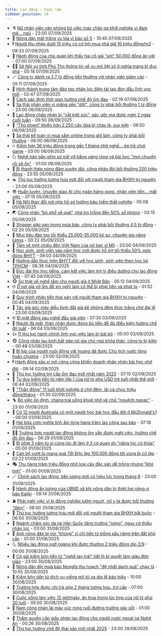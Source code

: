 ```yaml
---
title: Lao động - Việc làm
sidebar_position: 19
---
```


<!-- dantri-lao-dong-viec-lam:START -->
- ⚗️ [Nữ nhân viên văn phòng bỏ việc may chăn ga khởi nghiệp vì đam mê... ngủ](https://dantri.com.vn/lao-dong-viec-lam/nu-nhan-vien-van-phong-bo-viec-may-chan-ga-khoi-nghiep-vi-dam-me-ngu-20250907130948088.htm) - 23:00 07/09/2025
- 🙉 [Nông dân mất trắng vụ lúa vì bão số 5](https://dantri.com.vn/lao-dong-viec-lam/nong-dan-mat-trang-vu-lua-vi-bao-so-5-20250907164758935.htm) - 10:45 07/09/2025
- 🕴 [Người thu nhập dưới 15 triệu có cơ hội mua nhà giá 16 triệu đồng/m2](https://dantri.com.vn/lao-dong-viec-lam/nguoi-thu-nhap-duoi-15-trieu-co-co-hoi-mua-nha-gia-16-trieu-dongm2-20250907111144105.htm) - 08:33 07/09/2025
- 🧐 [Hành động của chủ quán khi thấy hai cô gái “xót” 50.000 đồng ăn vặt](https://dantri.com.vn/lao-dong-viec-lam/hanh-dong-cua-chu-quan-khi-thay-hai-co-gai-xot-50000-dong-an-vat-20250906225015249.htm) - 07:00 07/09/2025
- 🧑‍💻 [Sở Nội vụ tỉnh Phú Thọ thông tin về vụ mộ liệt sỹ ở nghĩa trang bị đục phá](https://dantri.com.vn/lao-dong-viec-lam/so-noi-vu-tinh-phu-tho-thong-tin-ve-vu-mo-liet-sy-o-nghia-trang-bi-duc-pha-20250907112841384.htm) - 05:18 07/09/2025
- 🪄 [Công ty dành ra 3,7 tỷ đồng tiền thưởng với nhân viên giảm cân](https://dantri.com.vn/lao-dong-viec-lam/cong-ty-danh-ra-37-ty-dong-tien-thuong-voi-nhan-vien-giam-can-20250906213741801.htm) - 05:11 07/09/2025
- 🦣 [Hình thành trung tâm đào tạo nhân lực điện tái tạo đón đầu lĩnh vực mới](https://dantri.com.vn/lao-dong-viec-lam/hinh-thanh-trung-tam-dao-tao-nhan-luc-dien-tai-tao-don-dau-linh-vuc-moi-20250906181324377.htm) - 02:47 07/09/2025
- 🎡 [Cách xác định thời gian hưởng chế độ ốm đau](https://dantri.com.vn/lao-dong-viec-lam/cach-xac-dinh-thoi-gian-huong-che-do-om-dau-20250907062005621.htm) - 02:19 07/09/2025
- 🦍 [Sa thải nhân viên vì mắng sếp &quot;dốt&quot;, công ty phải bồi thường 1 tỷ đồng](https://dantri.com.vn/lao-dong-viec-lam/sa-thai-nhan-vien-vi-mang-sep-dot-cong-ty-phai-boi-thuong-1-ty-dong-20250906120544083.htm) - 23:00 06/09/2025
- 🫶 [Lao động chấp nhận bị “vắt kiệt sức”, gác ước mơ được nghỉ 2 ngày cuối tuần](https://dantri.com.vn/lao-dong-viec-lam/lao-dong-chap-nhan-bi-vat-kiet-suc-gac-uoc-mo-duoc-nghi-2-ngay-cuoi-tuan-20250906113239834.htm) - 09:50 06/09/2025
- 🥸 [“Thủ phạm” khiến hơn 2.250 cây dừa bị cháy lá, suy kiệt](https://dantri.com.vn/lao-dong-viec-lam/thu-pham-khien-hon-2250-cay-dua-bi-chay-la-suy-kiet-20250906153513572.htm) - 08:50 06/09/2025
- 🎡 [Sa thải kế toán vì mua sắm online trong giờ làm, công ty phải bồi thường](https://dantri.com.vn/lao-dong-viec-lam/sa-thai-ke-toan-vi-mua-sam-online-trong-gio-lam-cong-ty-phai-boi-thuong-20250906100301402.htm) - 06:00 06/09/2025
- 🔥 [Kiếm hơn 36 triệu đồng trong gần 1 tháng nhờ nghề… ép trẻ chơi game](https://dantri.com.vn/lao-dong-viec-lam/kiem-hon-36-trieu-dong-trong-gan-1-thang-nho-nghe-ep-tre-choi-game-20250905161637743.htm) - 03:00 06/09/2025
- 🌜 [Nghề hàn gắn gốm sứ nứt vỡ bằng vàng ròng và bài học &quot;mọi chuyện rồi sẽ ổn&quot;](https://dantri.com.vn/lao-dong-viec-lam/nghe-han-gan-gom-su-nut-vo-bang-vang-rong-va-bai-hoc-moi-chuyen-roi-se-on-20250905190443428.htm) - 01:00 06/09/2025
- 🤭 [Bị thanh thép nóng đâm xuyên đùi, công nhân đòi bồi thường 200 triệu đồng](https://dantri.com.vn/lao-dong-viec-lam/bi-thanh-thep-nong-dam-xuyen-dui-cong-nhan-doi-boi-thuong-200-trieu-dong-20250906063922830.htm) - 23:55 05/09/2025
- 🏊 [Thủ tục hưởng lương hưu mới đối với người tham gia BHXH tự nguyện](https://dantri.com.vn/lao-dong-viec-lam/thu-tuc-huong-luong-huu-moi-doi-voi-nguoi-tham-gia-bhxh-tu-nguyen-20250905112536733.htm) - 23:00 05/09/2025
- 😎 [Huấn luyện, chuyển giao AI cho ngân hàng xong, nhân viên liền... mất việc](https://dantri.com.vn/lao-dong-viec-lam/huan-luyen-chuyen-giao-ai-cho-ngan-hang-xong-nhan-vien-lien-mat-viec-20250905120825113.htm) - 07:15 05/09/2025
- 🤖 [Hà Nội thay đổi nơi nộp hồ sơ hưởng bảo hiểm thất nghiệp](https://dantri.com.vn/lao-dong-viec-lam/ha-noi-thay-doi-noi-nop-ho-so-huong-bao-hiem-that-nghiep-20250905082004370.htm) - 05:08 05/09/2025
- 🌏 [Công nhân “bỏ phố về quê”, nhà trọ trống đến 50% số phòng](https://dantri.com.vn/lao-dong-viec-lam/cong-nhan-bo-pho-ve-que-nha-tro-trong-den-50-so-phong-20250904145407820.htm) - 03:15 05/09/2025
- 🦏 [Shipper gặp nạn trong mưa bão, công ty phải bồi thường 4,5 tỷ đồng](https://dantri.com.vn/lao-dong-viec-lam/shipper-gap-nan-trong-mua-bao-cong-ty-phai-boi-thuong-45-ty-dong-20250904164117817.htm) - 02:20 05/09/2025
- 🤔 [Mục tiêu đào tạo tối thiểu 25.000-35.000 kỹ sư, chuyên gia năng lượng](https://dantri.com.vn/lao-dong-viec-lam/muc-tieu-dao-tao-toi-thieu-25000-35000-ky-su-chuyen-gia-nang-luong-20250904095141093.htm) - 00:22 05/09/2025
- 🌮 [Tấm vé một chiều đến Việt Nam của nữ bác sĩ Mỹ](https://dantri.com.vn/lao-dong-viec-lam/tam-ve-mot-chieu-den-viet-nam-cua-nu-bac-si-my-20250904133416900.htm) - 23:00 04/09/2025
- 💪 [Học sinh, sinh viên vào năm học mới được hỗ trợ tối thiểu 50% mức đóng BHYT](https://dantri.com.vn/lao-dong-viec-lam/hoc-sinh-sinh-vien-vao-nam-hoc-moi-duoc-ho-tro-toi-thieu-50-muc-dong-bhyt-20250904160109679.htm) - 09:03 04/09/2025
- 💪 [Hướng dẫn thực hiện BHYT đối với học sinh, sinh viên theo học tại TPHCM](https://dantri.com.vn/lao-dong-viec-lam/huong-dan-thuc-hien-bhyt-doi-voi-hoc-sinh-sinh-vien-theo-hoc-tai-tphcm-20250904152721071.htm) - 08:38 04/09/2025
- 🦒 [Đức đài thọ học tiếng, cam kết việc làm trợ lý điều dưỡng cho lao động Việt](https://dantri.com.vn/lao-dong-viec-lam/duc-dai-tho-hoc-tieng-cam-ket-viec-lam-tro-ly-dieu-duong-cho-lao-dong-viet-20250904111909943.htm) - 07:45 04/09/2025
- 🐵 [Sự thật về nghề tắm cho người già ở Nhật Bản](https://dantri.com.vn/lao-dong-viec-lam/su-that-ve-nghe-tam-cho-nguoi-gia-o-nhat-ban-20250904075157527.htm) - 05:12 04/09/2025
- 🤓 [Ở nơi giả vờ ốm để xin nghỉ làm có thể bị phạt tiền và phạt tù](https://dantri.com.vn/lao-dong-viec-lam/o-noi-gia-vo-om-de-xin-nghi-lam-co-the-bi-phat-tien-va-phat-tu-20250902080444563.htm) - 01:52 04/09/2025
- 🧐 [Quy trình nhận tiền thai sản với người tham gia BHXH tự nguyện](https://dantri.com.vn/lao-dong-viec-lam/quy-trinh-nhan-tien-thai-san-voi-nguoi-tham-gia-bhxh-tu-nguyen-20250903054007259.htm) - 00:45 04/09/2025
- 💪 [Tác giả góc máy diễu binh đắt giá kể những đêm thức trắng chờ đại lễ](https://dantri.com.vn/lao-dong-viec-lam/tac-gia-goc-may-dieu-binh-dat-gia-ke-nhung-dem-thuc-trang-cho-dai-le-20250903201324917.htm) - 23:00 03/09/2025
- 🤓 [Bí mật đằng sau nghề đấu giá viên](https://dantri.com.vn/lao-dong-viec-lam/bi-mat-dang-sau-nghe-dau-gia-vien-20250902095110429.htm) - 07:30 03/09/2025
- 💯 [Người đã mất, thân nhân được đóng bù tiền để đủ điều kiện hưởng chế độ tuất](https://dantri.com.vn/lao-dong-viec-lam/nguoi-da-mat-than-nhan-duoc-dong-bu-tien-de-du-dieu-kien-huong-che-do-tuat-20250830154726003.htm) - 06:04 03/09/2025
- 👍 [11 thủ tục hành chính lĩnh vực việc làm bị bãi bỏ](https://dantri.com.vn/lao-dong-viec-lam/11-thu-tuc-hanh-chinh-linh-vuc-viec-lam-bi-bai-bo-20250903045232578.htm) - 05:00 03/09/2025
- 🐵 [Công nhân lau kính bắt gặp nữ gia chủ ngủ khỏa thân, công ty bị kiện](https://dantri.com.vn/lao-dong-viec-lam/cong-nhan-lau-kinh-bat-gap-nu-gia-chu-ngu-khoa-than-cong-ty-bi-kien-20250902165844371.htm) - 00:48 03/09/2025
- 💂 [Bí kíp của người nuôi động vật hoang dã được Chủ tịch nước tặng huân chương](https://dantri.com.vn/lao-dong-viec-lam/bi-kip-cua-nguoi-nuoi-dong-vat-hoang-da-duoc-chu-tich-nuoc-tang-huan-chuong-20250902091008257.htm) - 23:00 02/09/2025
- 🕴 [Hành động xấu xí nơi công cộng khiến doanh nhân nhận bài học nhớ đời](https://dantri.com.vn/lao-dong-viec-lam/hanh-dong-xau-xi-noi-cong-cong-khien-doanh-nhan-nhan-bai-hoc-nho-doi-20250902121205561.htm) - 09:14 02/09/2025
- 👀 [Thủ tục hưởng trợ cấp ốm đau mới nhất năm 2025](https://dantri.com.vn/lao-dong-viec-lam/thu-tuc-huong-tro-cap-om-dau-moi-nhat-nam-2025-20250902071710909.htm) - 07:15 02/09/2025
- 🦄 [Tư duy kiếm tiền từ năm lớp 1 của nữ tỷ phú USD trẻ tuổi nhất thế giới](https://dantri.com.vn/lao-dong-viec-lam/tu-duy-kiem-tien-tu-nam-lop-1-cua-nu-ty-phu-usd-tre-tuoi-nhat-the-gioi-20250901171253148.htm) - 06:44 02/09/2025
- 🔭 [&quot;Thần đồng&quot; 11 tuổi khởi nghiệp ở chợ đêm, lãi cả chục triệu đồng/tháng](https://dantri.com.vn/lao-dong-viec-lam/than-dong-11-tuoi-khoi-nghiep-o-cho-dem-lai-ca-chuc-trieu-dongthang-20250901102658013.htm) - 01:30 02/09/2025
- 🪜 [Bỏ việc ổn định, chàng trai sống khoẻ nhờ vẽ chữ “nguệch ngoạc&quot;](https://dantri.com.vn/lao-dong-viec-lam/bo-viec-on-dinh-chang-trai-song-khoe-nho-ve-chu-nguech-ngoac-20250830175906283.htm) - 23:00 01/09/2025
- 🌊 [Cứ 12 người Australia có một người học bài học đầu đời ở McDonald&#39;s?](https://dantri.com.vn/lao-dong-viec-lam/cu-12-nguoi-australia-co-mot-nguoi-hoc-bai-hoc-dau-doi-o-mcdonalds-20250831204656588.htm) - 08:00 01/09/2025
- 💯 [Hai bữa cơm nghĩa tình ấm lòng hàng trăm lao công sau bão](https://dantri.com.vn/lao-dong-viec-lam/hai-bua-com-nghia-tinh-am-long-hang-tram-lao-cong-sau-bao-20250901091747494.htm) - 07:18 01/09/2025
- 👨‍🏫 [Trường hợp người lao động không ốm vẫn được nghỉ việc, hưởng chế độ ốm đau](https://dantri.com.vn/lao-dong-viec-lam/truong-hop-nguoi-lao-dong-khong-om-van-duoc-nghi-viec-huong-che-do-om-dau-20250829215918360.htm) - 06:29 01/09/2025
- 🙉 [Bị phạt 3 năm tù vì cùng lúc đi làm ở 3 cơ quan do &quot;năng lực có thừa&quot;](https://dantri.com.vn/lao-dong-viec-lam/bi-phat-3-nam-tu-vi-cung-luc-di-lam-o-3-co-quan-do-nang-luc-co-thua-20250831155652865.htm) - 05:00 01/09/2025
- 🦄 [Cán bộ vượt lũ mang quà Tết Độc lập 100.000 đồng tới vùng bị cô lập](https://dantri.com.vn/lao-dong-viec-lam/can-bo-vuot-lu-mang-qua-tet-doc-lap-100000-dong-toi-vung-bi-co-lap-20250901075216204.htm) - 02:22 01/09/2025
- 🎭 [Thu hàng trăm triệu đồng nhờ loại cây đặc sản dễ trồng nhưng “khó tính”](https://dantri.com.vn/lao-dong-viec-lam/thu-hang-tram-trieu-dong-nho-loai-cay-dac-san-de-trong-nhung-kho-tinh-20250827105836352.htm) - 01:00 01/09/2025
- 🪄 [Chính sách lao động, tiền lương mới có hiệu lực trong tháng 9](https://dantri.com.vn/lao-dong-viec-lam/chinh-sach-lao-dong-tien-luong-moi-co-hieu-luc-trong-thang-9-20250829134059559.htm) - 23:00 31/08/2025
- 🌁 [Hành động ấn tượng của UBND xã khi nông dân bị thiệt hại nặng vì bão Kajiki](https://dantri.com.vn/lao-dong-viec-lam/hanh-dong-an-tuong-cua-ubnd-xa-khi-nong-dan-bi-thiet-hai-nang-vi-bao-kajiki-20250831144507807.htm) - 09:14 31/08/2025
- ⛽️ [Phải nghỉ việc vì bị đồng nghiệp lườm nguýt, nữ y tá được bồi thường &quot;đậm&quot;](https://dantri.com.vn/lao-dong-viec-lam/phai-nghi-viec-vi-bi-dong-nghiep-luom-nguyt-nu-y-ta-duoc-boi-thuong-dam-20250831110139102.htm) - 08:00 31/08/2025
- 🤩 [Thủ tục hưởng lương hưu mới đối với người tham gia BHXH bắt buộc](https://dantri.com.vn/lao-dong-viec-lam/thu-tuc-huong-luong-huu-moi-doi-voi-nguoi-tham-gia-bhxh-bat-buoc-20250829231614202.htm) - 06:00 31/08/2025
- 🌝 [Ngành chăm sóc da tại Hàn Quốc tăng trưởng “nóng”, nguy cơ thiếu nhân lực](https://dantri.com.vn/lao-dong-viec-lam/nganh-cham-soc-da-tai-han-quoc-tang-truong-nong-nguy-co-thieu-nhan-luc-20250830165008494.htm) - 03:00 31/08/2025
- 🤗 [Anh nông dân bị nói “khùng” vì chi tiền tỷ trồng sầu riêng trên đất khô cằn](https://dantri.com.vn/lao-dong-viec-lam/anh-nong-dan-bi-noi-khung-vi-chi-tien-ty-trong-sau-rieng-tren-dat-kho-can-20250830172851693.htm) - 01:00 31/08/2025
- 🌜 [Nhiều lao động ngỡ ngàng khi được thưởng 2 triệu đồng dịp 2/9](https://dantri.com.vn/lao-dong-viec-lam/nhieu-lao-dong-ngo-ngang-khi-duoc-thuong-2-trieu-dong-dip-29-20250830185419230.htm) - 00:00 31/08/2025
- 👀 [Cô gái kiếm bộn tiền từ &quot;nghề tay trái&quot; tiết lộ bí quyết làm giàu đơn giản](https://dantri.com.vn/lao-dong-viec-lam/co-gai-kiem-bon-tien-tu-nghe-tay-trai-tiet-lo-bi-quyet-lam-giau-don-gian-20250830100558586.htm) - 23:00 30/08/2025
- 🫣 [Nông dân đội mưa bão Nongfa thu hoạch &quot;đệ nhất danh quả&quot; chạy lũ](https://dantri.com.vn/lao-dong-viec-lam/nong-dan-doi-mua-bao-nongfa-thu-hoach-de-nhat-danh-qua-chay-lu-20250830170431092.htm) - 10:55 30/08/2025
- 🧠 [Kiếm bộn tiền từ dịch vụ viếng mộ từ xa dịp lễ báo hiếu](https://dantri.com.vn/lao-dong-viec-lam/kiem-bon-tien-tu-dich-vu-vieng-mo-tu-xa-dip-le-bao-hieu-20250829085945592.htm) - 10:00 30/08/2025
- 🎊 [Trường hợp được chi trả gộp 2 tháng lương hưu, trợ cấp](https://dantri.com.vn/lao-dong-viec-lam/truong-hop-duoc-chi-tra-gop-2-thang-luong-huu-tro-cap-20250830104346895.htm) - 07:00 30/08/2025
- 🧰 [Cuộc sống làm việc 12 giờ/ngày, ăn trưa trong lúc họp của nữ tỷ phú 30 tuổi](https://dantri.com.vn/lao-dong-viec-lam/cuoc-song-lam-viec-12-giongay-an-trua-trong-luc-hop-cua-nu-ty-phu-30-tuoi-20250827113926943.htm) - 05:00 30/08/2025
- 🐘 [Nam công nhân lái máy xúc rong ruổi đường trường gây sốt](https://dantri.com.vn/lao-dong-viec-lam/nam-cong-nhan-lai-may-xuc-rong-ruoi-duong-truong-gay-sot-20250829210020580.htm) - 01:00 30/08/2025
- 🥳 [Thẩm quyền cấp giấy phép lao động cho người nước ngoài tại Nghệ An](https://dantri.com.vn/lao-dong-viec-lam/tham-quyen-cap-giay-phep-lao-dong-cho-nguoi-nuoc-ngoai-tai-nghe-an-20250829182124958.htm) - 00:26 30/08/2025
- 🐎 [Thủ tục hưởng chế độ thai sản mới nhất 2025](https://dantri.com.vn/lao-dong-viec-lam/thu-tuc-huong-che-do-thai-san-moi-nhat-2025-20250829004424435.htm) - 23:00 29/08/2025<!-- dantri-lao-dong-viec-lam:END -->
